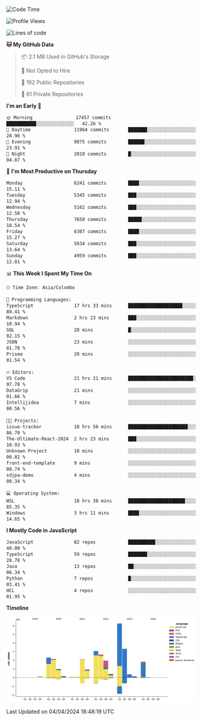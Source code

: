 
<!--START_SECTION:waka-->
![Code Time](http://img.shields.io/badge/Code%20Time-1%2C639%20hrs-blue)

![Profile Views](http://img.shields.io/badge/Profile%20Views-0-blue)

![Lines of code](https://img.shields.io/badge/From%20Hello%20World%20I%27ve%20Written-28.9%20million%20lines%20of%20code-blue)

**🐱 My GitHub Data** 

> 📦 2.1 MB Used in GitHub's Storage 
 > 
> 🚫 Not Opted to Hire
 > 
> 📜 192 Public Repositories 
 > 
> 🔑 61 Private Repositories 
 > 
**I'm an Early 🐤** 

```text
🌞 Morning                17457 commits       ███████████░░░░░░░░░░░░░░   42.26 % 
🌆 Daytime                11964 commits       ███████░░░░░░░░░░░░░░░░░░   28.96 % 
🌃 Evening                9875 commits        ██████░░░░░░░░░░░░░░░░░░░   23.91 % 
🌙 Night                  2010 commits        █░░░░░░░░░░░░░░░░░░░░░░░░   04.87 % 
```
📅 **I'm Most Productive on Thursday** 

```text
Monday                   6241 commits        ████░░░░░░░░░░░░░░░░░░░░░   15.11 % 
Tuesday                  5345 commits        ███░░░░░░░░░░░░░░░░░░░░░░   12.94 % 
Wednesday                5162 commits        ███░░░░░░░░░░░░░░░░░░░░░░   12.50 % 
Thursday                 7658 commits        █████░░░░░░░░░░░░░░░░░░░░   18.54 % 
Friday                   6307 commits        ████░░░░░░░░░░░░░░░░░░░░░   15.27 % 
Saturday                 5634 commits        ███░░░░░░░░░░░░░░░░░░░░░░   13.64 % 
Sunday                   4959 commits        ███░░░░░░░░░░░░░░░░░░░░░░   12.01 % 
```


📊 **This Week I Spent My Time On** 

```text
🕑︎ Time Zone: Asia/Colombo

💬 Programming Languages: 
TypeScript               17 hrs 33 mins      ████████████████████░░░░░   80.41 % 
Markdown                 2 hrs 23 mins       ███░░░░░░░░░░░░░░░░░░░░░░   10.94 % 
SQL                      28 mins             █░░░░░░░░░░░░░░░░░░░░░░░░   02.15 % 
JSON                     23 mins             ░░░░░░░░░░░░░░░░░░░░░░░░░   01.78 % 
Prisma                   20 mins             ░░░░░░░░░░░░░░░░░░░░░░░░░   01.54 % 

🔥 Editors: 
VS Code                  21 hrs 21 mins      ████████████████████████░   97.78 % 
DataGrip                 21 mins             ░░░░░░░░░░░░░░░░░░░░░░░░░   01.66 % 
Intellijidea             7 mins              ░░░░░░░░░░░░░░░░░░░░░░░░░   00.56 % 

🐱‍💻 Projects: 
issue-tracker            18 hrs 56 mins      ██████████████████████░░░   86.70 % 
The-Ultimate-React-2024  2 hrs 23 mins       ███░░░░░░░░░░░░░░░░░░░░░░   10.93 % 
Unknown Project          10 mins             ░░░░░░░░░░░░░░░░░░░░░░░░░   00.82 % 
front-end-template       9 mins              ░░░░░░░░░░░░░░░░░░░░░░░░░   00.74 % 
sdjpa-demo               4 mins              ░░░░░░░░░░░░░░░░░░░░░░░░░   00.34 % 

💻 Operating System: 
WSL                      18 hrs 38 mins      █████████████████████░░░░   85.35 % 
Windows                  3 hrs 11 mins       ████░░░░░░░░░░░░░░░░░░░░░   14.65 % 
```

**I Mostly Code in JavaScript** 

```text
JavaScript               82 repos            ██████████░░░░░░░░░░░░░░░   40.00 % 
TypeScript               59 repos            ███████░░░░░░░░░░░░░░░░░░   28.78 % 
Java                     13 repos            ██░░░░░░░░░░░░░░░░░░░░░░░   06.34 % 
Python                   7 repos             █░░░░░░░░░░░░░░░░░░░░░░░░   03.41 % 
HCL                      4 repos             ░░░░░░░░░░░░░░░░░░░░░░░░░   01.95 % 
```



**Timeline**

![Lines of Code chart](https://raw.githubusercontent.com/ccweerasinghe1994/ccweerasinghe1994/master/assets/bar_graph.png)


 Last Updated on 04/04/2024 18:48:19 UTC
<!--END_SECTION:waka-->
